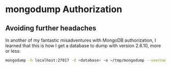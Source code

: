 # mongodump Authorization
## Avoiding further headaches

In another of my fantastic misadventures with MongoDB authorization, I learned
that this is how I get a database to dump with version 2.6.10, more or less:

```bash
mongodump -h localhost:27017 -d <database> -o ~/tmp/mongodump --username admin --password '' --authenticationDatabase admin
```
